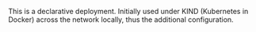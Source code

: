 This is a declarative deployment.
Initially used under KIND (Kubernetes in Docker) across the network locally, thus the additional configuration.